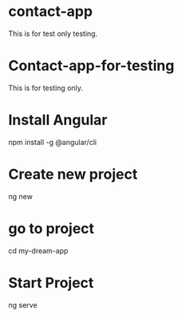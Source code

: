 # contact-app
This is for test only testing.


# Contact-app-for-testing
This is for testing only.

# Install Angular
npm install -g @angular/cli

# Create new project
ng new <project-name>

# go to project 
cd my-dream-app

# Start Project
ng serve

